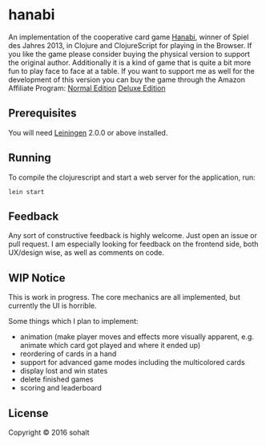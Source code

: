 # hanabi

An implementation of the cooperative card game [Hanabi](https://en.wikipedia.org/wiki/Hanabi_%28card_game%29), winner of Spiel des Jahres 2013, in Clojure and ClojureScript for playing in the Browser.
If you like the game please consider buying the physical version to support the original author. Additionally it is a kind of game that is quite a bit more fun to play face to face at a table.
If you want to support me as well for the development of this version you can buy the game through the Amazon Affiliate Program:
[Normal Edition](http://www.amazon.de/gp/product/B009CQLZR0/ref=as_li_tl?ie=UTF8&camp=1638&creative=6742&creativeASIN=B009CQLZR0&linkCode=as2&tag=sohaltnet-21)
[Deluxe Edition](http://www.amazon.de/gp/product/B00ERK4GV8/ref=as_li_tl?ie=UTF8&camp=1638&creative=6742&creativeASIN=B00ERK4GV8&linkCode=as2&tag=sohaltnet-21)

## Prerequisites

You will need [Leiningen][] 2.0.0 or above installed.

[leiningen]: https://github.com/technomancy/leiningen

## Running

To compile the clojurescript and start a web server for the application, run:

    lein start
    
## Feedback

Any sort of constructive feedback is highly welcome. Just open an issue or pull request.
I am especially looking for feedback on the frontend side, both UX/design wise, as well as comments on code.

## WIP Notice

This is work in progress. The core mechanics are all implemented, but currently the UI is horrible.

Some things which I plan to implement:

- animation (make player moves and effects more visually apparent, e.g. animate which card got played and where it ended up)
- reordering of cards in a hand
- support for advanced game modes including the multicolored cards
- display lost and win states
- delete finished games
- scoring and leaderboard

## License

Copyright © 2016 sohalt
